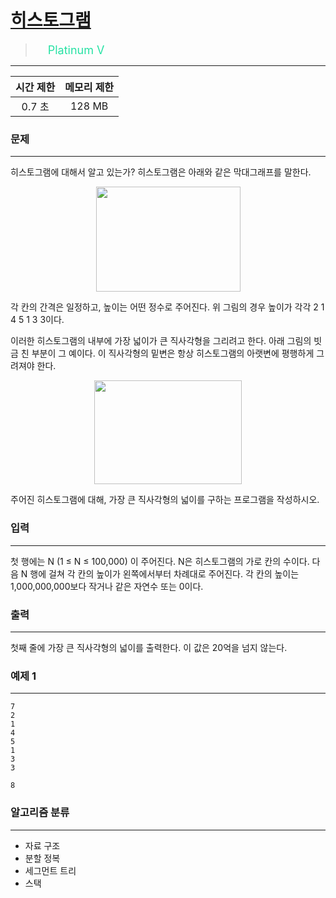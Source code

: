 # [히스토그램](https://www.acmicpc.net/problem/1725)

> <img src="https://d2gd6pc034wcta.cloudfront.net/tier/16.svg" width="16" heigth="21" style = "vertical-align: middle;"/>&nbsp;<span style="font-size: 18px; color: #27e2a4;">Platinum V</span>

***

<div align="center">

|시간 제한|메모리 제한|
|:---:|:---:|
|0.7 초 |128 MB|

</div>

### 문제

***

히스토그램에 대해서 알고 있는가? 히스토그램은 아래와 같은 막대그래프를 말한다.

<div align="center"><img alt="" height="168" src="https://onlinejudgeimages.s3-ap-northeast-1.amazonaws.com/upload/201006/hist.PNG" width="231"/></div>

각 칸의 간격은 일정하고, 높이는 어떤 정수로 주어진다. 위 그림의 경우 높이가 각각 2 1 4 5 1 3 3이다.

이러한 히스토그램의 내부에 가장 넓이가 큰 직사각형을 그리려고 한다. 아래 그림의 빗금 친 부분이 그 예이다. 이 직사각형의 밑변은 항상 히스토그램의 아랫변에 평행하게 그려져야 한다.

<div align="center"><img alt="" height="166" src="https://onlinejudgeimages.s3-ap-northeast-1.amazonaws.com/upload/201006/histo.PNG" width="236"/></div>

주어진 히스토그램에 대해, 가장 큰 직사각형의 넓이를 구하는 프로그램을 작성하시오.

### 입력

***

첫 행에는 N (1 ≤ N ≤ 100,000) 이 주어진다. N은 히스토그램의 가로 칸의 수이다. 다음 N 행에 걸쳐 각 칸의 높이가 왼쪽에서부터 차례대로 주어진다. 각 칸의 높이는 1,000,000,000보다 작거나 같은 자연수 또는 0이다.

### 출력

***

첫째 줄에 가장 큰 직사각형의 넓이를 출력한다. 이 값은 20억을 넘지 않는다.

### 예제 1

***

```
7
2
1
4
5
1
3
3
```

```
8
```

### 알고리즘 분류

***

* 자료 구조
* 분할 정복
* 세그먼트 트리
* 스택

